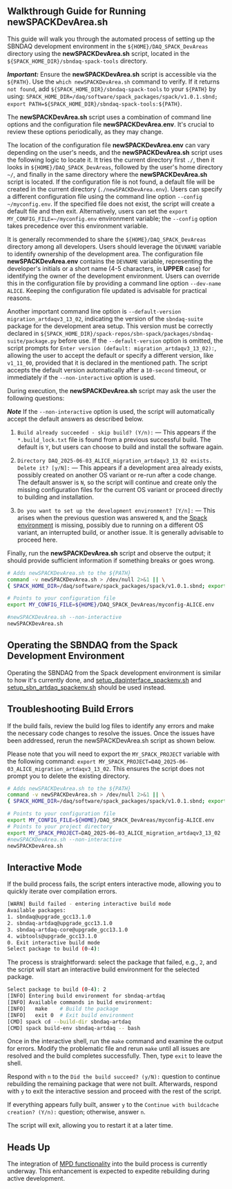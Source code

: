 ## Walkthrough Guide for Running **newSPACKDevArea.sh**

This guide will walk you through the automated process of setting up the SBNDAQ development environment in the `${HOME}/DAQ_SPACK_DevAreas` directory using the **newSPACKDevArea.sh** script, located in the `${SPACK_HOME_DIR}/sbndaq-spack-tools` directory.

***Important:*** Ensure the **newSPACKDevArea.sh** script is accessible via the `${PATH}`. Use the `which newSPACKDevArea.sh` command to verify. If it returns `not found`, add `${SPACK_HOME_DIR}/sbndaq-spack-tools` to your `${PATH}` by using: `SPACK_HOME_DIR=/daq/software/spack_packages/spack/v1.0.1.sbnd; export PATH=${SPACK_HOME_DIR}/sbndaq-spack-tools:${PATH}`.

The **newSPACKDevArea.sh** script uses a combination of command line options and the configuration file **newSPACKDevArea.env**. It's crucial to review these options periodically, as they may change.

The location of the configuration file **newSPACKDevArea.env** can vary depending on the user's needs, and the **newSPACKDevArea.sh** script uses the following logic to locate it. It tries the current directory first `./`, then it looks in `${HOME}/DAQ_SPACK_DevAreas`, followed by the user's home directory `~/`, and finally in the same directory where the **newSPACKDevArea.sh** script is located. If the configuration file is not found, a default file will be created in the current directory (`./newSPACKDevArea.env`). Users can specify a different configuration file using the command line option `--config ~/myconfig.env`. If the specified file does not exist, the script will create a default file and then exit. Alternatively, users can set the `export MY_CONFIG_FILE=~/myconfig.env` environment variable; the `--config` option takes precedence over this environment variable.

It is generally recommended to share the `${HOME}/DAQ_SPACK_DevAreas` directory among all developers. Users should leverage the `DEVNAME` variable to identify ownership of the development area. The configuration file **newSPACKDevArea.env** contains the `DEVNAME` variable, representing the developer's initials or a short name (4-5 characters, in **UPPER** case) for identifying the owner of the development environment. Users can override this in the configuration file by providing a command line option `--dev-name ALICE`. Keeping the configuration file updated is advisable for practical reasons.

Another important command line option is `--default-version migration_artdaqv3_13_02`, indicating the version of the `sbndaq-suite` package for the development area setup. This version must be correctly declared in `${SPACK_HOME_DIR}/spack-repos/sbn-spack/packages/sbndaq-suite/package.py` before use. If the `--default-version` option is omitted, the script prompts for `Enter version (default: migration_artdaqv3_13_02):`, allowing the user to accept the default or specify a different version, like `v1_11_00`, provided that it is declared in the mentioned path. The script accepts the default version automatically after a `10-second` timeout, or immediately if the `--non-interactive` option is used.

During execution, the **newSPACKDevArea.sh** script may ask the user the following questions:

***Note*** If the `--non-interactive` option is used, the script will automatically accept the default answers as described below.

1. `Build already succeeded - skip build? (Y/n):` — This appears if the `*.build_lock.txt` file is found from a previous successful build. The default is `Y`, but users can choose to build and install the software again.

2. `Directory DAQ_2025-06-03_ALICE_migration_artdaqv3_13_02 exists. Delete it? [y/N]:` — This appears if a development area already exists, possibly created on another OS variant or re-run after a code change. The default answer is `N`, so the script will continue and create only the missing configuration files for the current OS variant or proceed directly to building and installation.

3. `Do you want to set up the development environment? [Y/n]:` — This arises when the previous question was answered `N`, and the [Spack environment](https://spack.readthedocs.io/en/latest/environments.html) is missing, possibly due to running on a different OS variant, an interrupted build, or another issue. It is generally advisable to proceed here.

Finally, run the **newSPACKDevArea.sh** script and observe the output; it should provide sufficient information if something breaks or goes wrong.

```bash
# Adds newSPACKDevArea.sh to the ${PATH}
command -v newSPACKDevArea.sh > /dev/null 2>&1 || \
{ SPACK_HOME_DIR=/daq/software/spack_packages/spack/v1.0.1.sbnd; export PATH=${SPACK_HOME_DIR}/sbndaq-spack-tools:${PATH}; }

# Points to your configuration file
export MY_CONFIG_FILE=${HOME}/DAQ_SPACK_DevAreas/myconfig-ALICE.env

#newSPACKDevArea.sh --non-interactive
newSPACKDevArea.sh
```

## Operating the SBNDAQ from the Spack Development Environment

Operating the SBNDAQ from the Spack development environment is similar to how it's currently done, and [setup_daqinterface_spackenv.sh](https://github.com/SBNSoftware/sbndaq/blob/feature/upgrade_gcc13.1.0/sbn-fd/DAQInterface2/setup_daqinterface_spackenv.sh) and [setup_sbn_artdaq_spackenv.sh](https://github.com/SBNSoftware/sbndaq/blob/feature/upgrade_gcc13.1.0/sbn-fd/DAQInterface2/setup_sbn_artdaq_spackenv.sh) should be used instead.

## Troubleshooting Build Errors

If the build fails, review the build log files to identify any errors and make the necessary code changes to resolve the issues. Once the issues have been addressed, rerun the newSPACKDevArea.sh script as shown below.

Please note that you will need to export the `MY_SPACK_PROJECT` variable with the following command: `export MY_SPACK_PROJECT=DAQ_2025-06-03_ALICE_migration_artdaqv3_13_02`. This ensures the script does not prompt you to delete the existing directory.

```bash
# Adds newSPACKDevArea.sh to the ${PATH}
command -v newSPACKDevArea.sh > /dev/null 2>&1 || \
{ SPACK_HOME_DIR=/daq/software/spack_packages/spack/v1.0.1.sbnd; export PATH=${SPACK_HOME_DIR}/sbndaq-spack-tools:${PATH}; }

# Points to your configuration file
export MY_CONFIG_FILE=${HOME}/DAQ_SPACK_DevAreas/myconfig-ALICE.env
# Points to your project directory
export MY_SPACK_PROJECT=DAQ_2025-06-03_ALICE_migration_artdaqv3_13_02
#newSPACKDevArea.sh --non-interactive
newSPACKDevArea.sh
```

## Interactive Mode

If the build process fails, the script enters interactive mode, allowing you to quickly iterate over compilation errors.

```bash
[WARN] Build failed - entering interactive build mode
Available packages:
1. sbndaq@upgrade_gcc13.1.0
2. sbndaq-artdaq@upgrade_gcc13.1.0
3. sbndaq-artdaq-core@upgrade_gcc13.1.0
4. wibtools@upgrade_gcc13.1.0
0. Exit interactive build mode
Select package to build (0-4):
```

The process is straightforward: select the package that failed, e.g., `2`, and the script will start an interactive build environment for the selected package.

```bash
Select package to build (0-4): 2
[INFO] Entering build environment for sbndaq-artdaq
[INFO] Available commands in build environment:
[INFO]   make    # Build the package
[INFO]   exit 0  # Exit build environment
[CMD] spack cd --build-dir sbndaq-artdaq
[CMD] spack build-env sbndaq-artdaq -- bash
```

Once in the interactive shell, run the `make` command and examine the output for errors. Modify the problematic file and rerun `make` until all issues are resolved and the build completes successfully. Then, type `exit` to leave the shell.

Respond with `n` to the `Did the build succeed? (y/N):` question to continue rebuilding the remaining package that were not built. Afterwards, respond with `y` to exit the interactive session and proceed with the rest of the script.

If everything appears fully built, answer `y` to the `Continue with buildcache creation? (Y/n):` question; otherwise, answer `n`.

The script will exit, allowing you to restart it at a later time.

## Heads Up

The integration of [MPD functionality](https://github.com/FNALssi/spack-mpd) into the build process is currently underway. This enhancement is expected to expedite rebuilding during active development.
